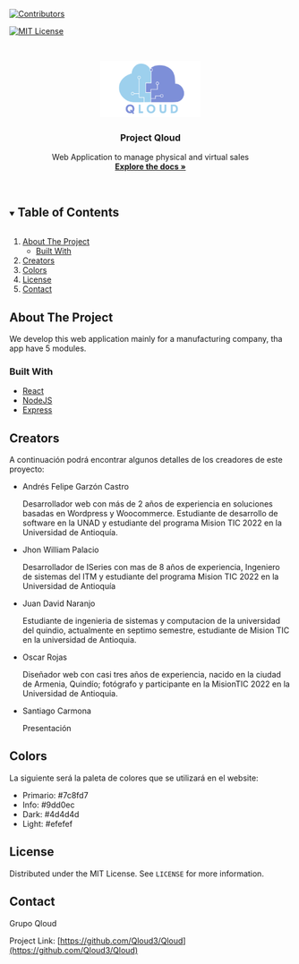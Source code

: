 <!-- PROJECT SHIELDS -->
<!--
*** I'm using markdown "reference style" links for readability.
*** Reference links are enclosed in brackets [ ] instead of parentheses ( ).
*** See the bottom of this document for the declaration of the reference variables
*** for contributors-url, forks-url, etc. This is an optional, concise syntax you may use.
*** https://www.markdownguide.org/basic-syntax/#reference-style-links
-->

[![Contributors][contributors-shield]][contributors-url]

<!-- [![Forks][forks-shield]][forks-url]
[![Stargazers][stars-shield]][stars-url]
[![Issues][issues-shield]][issues-url]-->

[![MIT License][license-shield]][license-url]

<!-- [![LinkedIn][linkedin-shield]][linkedin-url]  -->

<!-- PROJECT LOGO -->
<br />
<p align="center">
  <a href="https://github.com/Qloud3/Qloud">
  <!-- Aca debemos colocar nuestro logo una vez empecemos con el diseño del producto -->
    <img src="images/qloud-logo.svg" alt="Logo" width="180">
  </a>

  <h3 align="center">Project Qloud</h3>

  <p align="center">
    Web Application to manage physical and virtual sales
    <br />
    <a href="https://github.com/Qloud3/Qloud"><strong>Explore the docs »</strong></a>
    <br />
    <br />
    <!-- Estas linea la descomentamos apenas tengamos el producto en productivo o algun servidor -->
    <!-- <a href="https://github.com/Qloud3/Qloud">View Demo</a> 
    ·
    <a href="https://github.com/Qloud3/Qloud/issues">Report Bug</a>
    ·
    <a href="https://github.com/Qloud3/Qloud/issues">Request Feature</a>
    -->
  </p>
</p>

<!-- TABLE OF CONTENTS -->
<details open="open">
  <summary><h2 style="display: inline-block">Table of Contents</h2></summary>
  <ol>
    <li>
      <a href="#about-the-project">About The Project</a>
      <ul>
        <li><a href="#built-with">Built With</a></li>
      </ul>
    </li>
    <!-- <li>
      <a href="#getting-started">Getting Started</a>
      <ul>
        <li><a href="#prerequisites">Prerequisites</a></li>
        <li><a href="#installation">Installation</a></li>
      </ul>
    </li>
    <li><a href="#usage">Usage</a></li>
    <li><a href="#roadmap">Roadmap</a></li> -->
    <li><a href="#contributing">Creators</a></li>
    <li><a href="#colors">Colors</a></li>
    <li><a href="#license">License</a></li>
    <li><a href="#contact">Contact</a></li>
    <!-- Al final descomentamos esta linea para los agradecimientos o sources que hayamos usado para el proyecto -->
    <!-- <li><a href="#acknowledgements">Acknowledgements</a></li> -->
  </ol>
</details>

<!-- ABOUT THE PROJECT -->

## About The Project

<!-- Apenas tengamos una imagen del producto la podemos colocar acá -->
<!-- [![Product Name Screen Shot][product-screenshot]](https://example.com) -->

We develop this web application mainly for a manufacturing company, tha app have 5 modules.

### Built With

- [React](https://es.reactjs.org/)
- [NodeJS](https://nodejs.org/es/)
- [Express](https://expressjs.com/es/)

<!-- GETTING STARTED -->
<!-- ## Getting Started

To get a local copy up and running follow these simple steps.

### Prerequisites

This is an example of how to list things you need to use the software and how to install them.
* npm
  ```sh
  npm install npm@latest -g
  ```

### Installation

1. Clone the repo
   ```sh
   git clone https://github.com/Qloud3/Qloud.git
   ```
2. Install NPM packages
   ```sh
   npm install
   ``` -->

<!-- USAGE EXAMPLES -->
<!-- ## Usage

Use this space to show useful examples of how a project can be used. Additional screenshots, code examples and demos work well in this space. You may also link to more resources.

_For more examples, please refer to the [Documentation](https://example.com)_
 -->

<!-- ROADMAP -->
<!-- ## Roadmap

See the [open issues](https://github.com/Qloud3/Qloud/issues) for a list of proposed features (and known issues).
 -->

<!-- Creators -->

## Creators

A continuación podrá encontrar algunos detalles de los creadores de este proyecto:

<ul>
    <li>Andrés Felipe Garzón Castro
        <p>
            Desarrollador web con más de 2 años de experiencia en soluciones basadas en Wordpress y Woocommerce. Estudiante de desarrollo de software en la UNAD y estudiante del programa Mision TIC 2022 en la Universidad de Antioquía.
        </p>
    </li>
    <li>Jhon William Palacio
        <p>
            Desarrollador de ISeries con mas de 8 años de experiencia, Ingeniero de sistemas del ITM y estudiante del programa Mision TIC 2022 en la Universidad de Antioquía
        </p>
    </li>
    <li>Juan David Naranjo
        <p>
            Estudiante de ingenieria de sistemas y computacion de la universidad del quindio, actualmente en septimo semestre, estudiante de Mision TIC en la universidad de Antioquia.
        </p>
    </li>
    <li>Oscar Rojas
        <p>
            Diseñador web con casi tres años de experiencia, nacido en la ciudad de Armenia, Quindío; fotógrafo y participante en la MisionTIC 2022 en la Universidad de Antioquia. 
        </p>
    </li>
    <li>Santiago Carmona
        <p>
            Presentación
        </p>
    </li>
</ul>

<!-- COLORS -->

## Colors

La siguiente será la paleta de colores que se utilizará en el website:
<ul>
  <li>Primario: #7c8fd7 </li>
  <li>Info: #9dd0ec</li>
  <li>Dark: #4d4d4d</li>
  <li>Light: #efefef</li>
</ul>

<!-- LICENSE -->

## License

Distributed under the MIT License. See `LICENSE` for more information.

<!-- CONTACT -->

## Contact

Grupo Qloud

Project Link: [https://github.com/Qloud3/Qloud](https://github.com/Qloud3/Qloud)

<!-- ACKNOWLEDGEMENTS -->
<!-- ## Acknowledgements

* []()
* []()
* []() -->

<!-- MARKDOWN LINKS & IMAGES -->
<!-- https://www.markdownguide.org/basic-syntax/#reference-style-links -->

[contributors-shield]: https://img.shields.io/github/contributors/Qloud3/repo.svg?style=for-the-badge
[contributors-url]: https://github.com/Qloud3/Qloud/graphs/contributors
[forks-shield]: https://img.shields.io/github/forks/Qloud3/repo.svg?style=for-the-badge
[forks-url]: https://github.com/Qloud3/Qloud/network/members
[stars-shield]: https://img.shields.io/github/stars/Qloud3/repo.svg?style=for-the-badge
[stars-url]: https://github.com/Qloud3/Qloud/stargazers
[issues-shield]: https://img.shields.io/github/issues/Qloud3/repo.svg?style=for-the-badge
[issues-url]: https://github.com/Qloud3/Qloud/issues
[license-shield]: https://img.shields.io/github/license/Qloud3/repo.svg?style=for-the-badge
[license-url]: https://github.com/Qloud3/Qloud/blob/main/LICENSE
[linkedin-shield]: https://img.shields.io/badge/-LinkedIn-black.svg?style=for-the-badge&logo=linkedin&colorB=555
[linkedin-url]: https://linkedin.com/in/Qloud3
